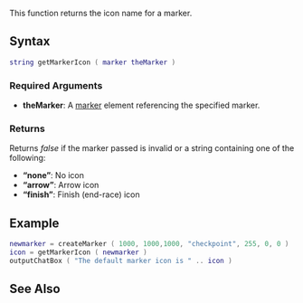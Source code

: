 This function returns the icon name for a marker.

Syntax
------

``` lua
string getMarkerIcon ( marker theMarker )
```

### Required Arguments

-   **theMarker**: A [marker](/docs/marker.md "wikilink") element referencing the specified marker.

### Returns

Returns *false* if the marker passed is invalid or a string containing one of the following:

-   **“none”**: No icon
-   **“arrow”**: Arrow icon
-   **“finish”**: Finish (end-race) icon

Example
-------

``` lua
newmarker = createMarker ( 1000, 1000,1000, "checkpoint", 255, 0, 0 )
icon = getMarkerIcon ( newmarker )
outputChatBox ( "The default marker icon is " .. icon )
```

See Also
--------
